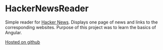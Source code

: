 # HackerNewsReader

Simple reader for [Hacker News](https://news.ycombinator.com/). Displays one page of news and links to the corresponding websites. Purpose of this project was to learn the basics of Angular.

[Hosted on github](https://anatter.github.io/HackerNewsReader/)
